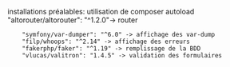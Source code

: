 installations préalables:
    utilisation de composer autoload
        "altorouter/altorouter": "^1.2.0"-> router

       
        "symfony/var-dumper": "^6.0" -> affichage des var-dump
        "filp/whoops": "^2.14" -> affichage des erreurs
        "fakerphp/faker": "^1.19" -> remplissage de la BDD
        "vlucas/valitron": "1.4.5" -> validation des formulaires